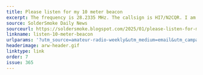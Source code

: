 ```yaml
---
title: Please listen for my 10 meter beacon
excerpt: The frequency is 28.2335 MHz. The callsign is HI7/N2CQR. I am in the Dominican Republic.
source: SolderSmoke Daily News
sourceurl: https://soldersmoke.blogspot.com/2025/01/please-listen-for-my-10-meter-beacon.html
linkname: listen-10-meter-beacon
urlparams: '?utm_source=amateur-radio-weekly&utm_medium=email&utm_campaign=newsletter'
headerimage: arw-header.gif
linktype: link
order: 7
issue: 365
---
```


